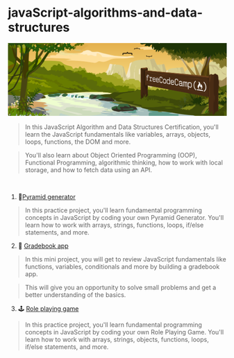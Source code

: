 # javaScript-algorithms-and-data-structures
![freecodecamp img](imagens/image.png)

> In this JavaScript Algorithm and Data Structures Certification, you'll learn the JavaScript fundamentals like variables, arrays, objects, loops, functions, the DOM and more.

> You'll also learn about Object Oriented Programming (OOP), Functional Programming, algorithmic thinking, how to work with local storage, and how to fetch data using an API.

<br>

1. 🔺[Pyramid generator](01-pyramid-generator)
> In this practice project, you'll learn fundamental programming concepts in JavaScript by coding your own Pyramid Generator. You'll learn how to work with arrays, strings, functions, loops, if/else statements, and more.
2. 🎒 [Gradebook app](02-gradebook-app)
> In this mini project, you will get to review JavaScript fundamentals like functions, variables, conditionals and more by building a gradebook app.

> This will give you an opportunity to solve small problems and get a better understanding of the basics.
3. 🕹️ [Role playing game](03-role-playing-game)
> In this practice project, you'll learn fundamental programming concepts in JavaScript by coding your own Role Playing Game. You'll learn how to work with arrays, strings, objects, functions, loops, if/else statements, and more.